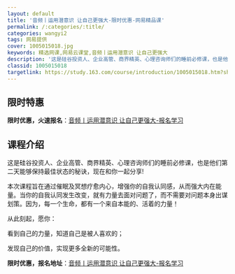 ```yaml
---
layout: default
title: '音频丨运用潜意识 让自己更强大-限时优惠-网易精品课'
permalink: /:categories/:title/
categories: wangyi2
tags: 网易提供
cover: 1005015018.jpg
keywords: 精选网课,网易云课堂,音频丨运用潜意识 让自己更强大
description: '这是硅谷投资人、企业高管、商界精英、心理咨询师们的睡前必修课，也是他们第二天能够保持最佳状态的秘诀，现在和你一起分享!本'
classid: 1005015018
targetlink: https://study.163.com/course/introduction/1005015018.htm?share=1&shareId=1025206652&utm_campaign=share&utm_medium=iphoneShare&utm_source=&utm_u=1025206652
---
```


## 限时特惠

**限时优惠，火速报名**：[音频丨运用潜意识 让自己更强大-报名学习](https://study.163.com/course/introduction/1005015018.htm?share=1&shareId=1025206652&utm_campaign=share&utm_medium=iphoneShare&utm_source=&utm_u=1025206652)

## 课程介绍

这是硅谷投资人、企业高管、商界精英、心理咨询师们的睡前必修课，也是他们第二天能够保持最佳状态的秘诀，现在和你一起分享!



本次课程旨在通过催眠及冥想疗愈内心，增强你的自我认同感，从而强大内在能量。当你的自我认同发生改变，就有力量去面对问题了，而不需要对问题本身出谋划策。因为，每一个生命，都有一个来自本能的、活着的力量！



从此刻起，愿你：

看到自己的力量，知道自己是被人喜欢的；

发现自己的价值，实现更多全新的可能性。

**限时优惠，报名地址**：[音频丨运用潜意识 让自己更强大-报名学习](https://study.163.com/course/introduction/1005015018.htm?share=1&shareId=1025206652&utm_campaign=share&utm_medium=iphoneShare&utm_source=&utm_u=1025206652)

